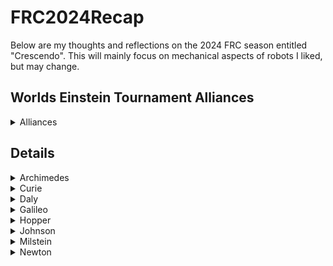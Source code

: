 # FRC2024Recap
Below are my thoughts and reflections on the 2024 FRC season entitled "Crescendo".  This will mainly focus on mechanical aspects of robots I liked, but may change.

## Worlds Einstein Tournament Alliances
<Details>
  <Summary>Alliances</Summary>
- Archimedes
  - 4613 - Barker Redbacks
  - 1678 - Citrus Circuits
  - 4206 - RoboVikes
  - 2718 - Team OKC E\'Possums
- Curie
  - 2590 - Nemesis
  - 4476 - W.A.F.F.L.E.S.
  - 7028 - Binary Battalion
  - 190 - Gompei and H.E.R.D.
- Daly
  - 1690 - Orbit
  - 4522 - Team SCREAM
  - 9432 - Team 8-Bit
  - 321 - RoboLancers
- Galileo
  - 2056 - OP Robotics
  - 987 - HIGHROLLERS
  - 1577 - Steampunk
  - 7558 - ALT-F4
- Hopper
  - 6328 - Mechanical Advantage
  - 4481 - Team Rembrandts
  - 9072 - TigerBots
  - 2370 - IBOTS
- Johnson
  - 5813 - Morpheus
  - 1477 - Texas Torque
  - 3061 - Huskie Robotics
  - 2582 - PantherBots
- Milstein
  - 604 - Quixilver
  - 9483 - Istanbul Wildcats
  - 1058 - PVC Pirates
  - 78 - AIR STRIKE
- Newton
  - 254 - The Cheesy Poofs
  - 1323 - MadTown Robotics
  - 294 - Beach Cities Robotics
  - 1189 - Gearheads
</Details>


## Details
<Details>
  <Summary>Archimedes</Summary>
  <Details>
    <Summary>4613 - Barker Redbacks</Summary>
    - Location: Sydney, New South Wales, Australia
    - This is a test.
  </Details>
  
  <Details>
    <Summary>1678 - Citrus Circuits</Summary>
  </Details>
  
  <Details>
    <Summary>4206 - RoboVikes</Summary>
  </Details>
  
  <Details>
    <Summary>2718 - Team OKC E'Possums</Summary>
  </Details>
</Details>

<Details>
<Summary>Curie</Summary>
- 2590 - Nemesis
- 4476 - W.A.F.F.L.E.S.
- 7028 - Binary Battalion
- 190 - Gompei and H.E.R.D.
</Details>

<Details>
  <Summary>Daly</Summary>
- 1690 - Orbit
- 4522 - Team SCREAM
- 9432 - Team 8-Bit
- 321 - RoboLancers
  </Details>

  <Details>
    <Summary>Galileo</Summary>
- 2056 - OP Robotics
- 987 - HIGHROLLERS
- 1577 - Steampunk
- 7558 - ALT-F4
</Details>

<Details>
  <Summary>Hopper</Summary>
- 6328 - Mechanical Advantage
- 4481 - Team Rembrandts
- 9072 - TigerBots
- 2370 - IBOTS
</Details>

<Details>
  <Summary>Johnson</Summary>
- 5813 - Morpheus
- 1477 - Texas Torque
- 3061 - Huskie Robotics
- 2582 - PantherBots
</Details>

<Details>
  <Summary>Milstein</Summary>
- 604 - Quixilver
- 9483 - Istanbul Wildcats
- 1058 - PVC Pirates
- 78 - AIR STRIKE
</Details>

<Details>
  <Summary>Newton</Summary>
- 254 - The Cheesy Poofs
- 1323 - MadTown Robotics
- 294 - Beach Cities Robotics
- 1189 - Gearheads
</Details>

